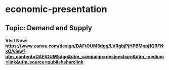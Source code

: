 # economic-presentation
## Topic: Demand and Supply
#### Visit Now:    https://www.canva.com/design/DAFtOUM5dgg/LVRgbjPjHPBMnpj1QRFNxQ/view?utm_content=DAFtOUM5dgg&utm_campaign=designshare&utm_medium=link&utm_source=publishsharelink
